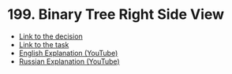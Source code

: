 # 199. Binary Tree Right Side View

- [Link to the decision](/Leetcode/199_binary_tree_right_side_view/199_binary_tree_right_side_view.js)
- [Link to the task](https://leetcode.com/problems/binary-tree-right-side-view/description/)
- [English Explanation (YouTube)](https://youtu.be/PYJK-MhGsvU)
- [Russian Explanation (YouTube)](https://youtu.be/PYJK-MhGsvU)

